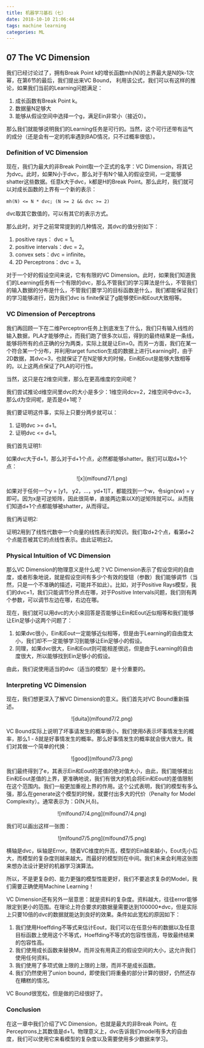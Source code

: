 ```yaml
---
title: 机器学习基石（七）
date: 2018-10-10 21:06:44
tags: machine learning
categories: ML
---
```


## 07 The VC Dimension 

我们已经讨论过了，拥有Break Point k的增长函数mh(N)的上界最大是N的k-1次幂，在第6节的最后，我们提出来VC Bound， 利用该公式，我们可以有这样的推论，如果我们当前的Learning问题满足：

1. 成长函数有Break Point k。
2. 数据量N足够大
3. 能够从假设空间中选择一个g，满足Ein非常小（接近0）。

那么我们就能够说明我们的Learning任务是可行的。当然，这个可行还带有运气的成分（还是会有一定的机率遇到BAD情况，只不过概率很低）。

<!-- more -->

### Definition of VC Dimension

现在，我们为最大的非Break Point取一个正式的名字：VC Dimension，将其记为dvc。此时，如果N小于dvc，那么对于有N个输入的假设空间，一定能够shatter这些数据。任意k大于dvc，k都是H的Break Point。那么此时，我们就可以对成长函数的上界有一个新的表示：

```
mh(N) <= N * dvc; (N >= 2 && dvc >= 2)
```

dvc取其它数值的，可以有其它的表示方式。

那么此时，对于之前常常提到的几种情况，其dvc的值分别如下：

1. positive rays： dvc = 1。
2. positive intervals：dvc = 2。
3. convex sets：dvc = infinite。
4. 2D Perceptrons：dvc = 3。

对于一个好的假设空间来说，它有有限的VC Dimension。此时，如果我们知道我们的Learning任务有一个有限的dvc，那么不管我们的学习算法是什么，不管我们的输入数据的分布是什么，不管我们要学习的目标函数是什么，我们都能保证我们的学习能够进行，因为我们dvc is finite保证了g能够使Ein和Eout大致相等。

### VC Dimension of Perceptrons

我们再回顾一下在二维Perceptron任务上到底发生了什么，我们只有输入线性的输入数据，PLA才能够停止，而我们跑了很多次以后，得到的最终结果是一条线，能够将所有的点正确的分为两类，实际上就是让Ein=0。而另一方面，我们在某一个符合某一个分布，并利用target function生成的数据上进行Learning时，由于2D数据，其dvc=3，也就保证了在N足够大的时候，Ein和Eout是能够大致相等的。以上这两点保证了PLA的可行性。

当然，这只是在2维空间里，那么在更高维度的空间呢？

我们尝试推论d维空间里dvc的大小是多少：1维空间dcv=2，2维空间中dvc=3，那么d为空间呢，是否是d+1呢？

我们要证明这件事，实际上只要分两步就可以：

1. 证明dvc >= d+1。
2. 证明dvc <= d+1。

我们首先证明1:

如果dvc大于d+1，那么对于d+1个点，必然都能够shatter。我们可以取d+1个点：

<div align=center> ![x](mlfound7/1.png) </div>

如果对于任何一个y = [y1， y2，...，yd+1]T，都能找到一个w，令sign(xw) = y即可。因为x是可逆矩阵，因此很简单，直接两边乘以X的逆矩阵就可以。从而我们知道d+1个点都能够被shatter，从而得证。



我们再证明2:

证明2用到了线性代数中一个向量的线性表示的知识。我们取d+2个点，看第d+2个点能否被其它的点线性表示。由此证明出2。

### Physical Intuition of VC Dimension

那么VC Dimension的物理意义是什么呢？VC Dimension表示了假设空间的自由度，或者形象地说，就是假设空间有多少个有效的旋钮（参数）我们能够调节（当然，只是一个不准确的描述，可能并不如此）。比如，对于Positive Rays模型，我们的dvc=1，我们只能调节分界点在哪，对于Positive Intervals问题，我们则有两个参数，可以调节左边在哪，右边在哪。

现在，我们就可以用dvc的大小来回答是否能够让Ein和Eout近似相等和我们能够让Ein足够小这两个问题了：

1. 如果dvc很小，Ein和Eout一定能够近似相等，但是由于Learning的自由度太小，我们却不一定能够学习到能够让Ein足够小的假设。
2. 同理，如果dvc很大，Ein和Eout则可能相差很远，但是由于Learning的自由度很大，所以能够找到Ein足够小的假设。

由此，我们说使用适当的dvc（适当的模型）是十分重要的。

### Interpreting VC Dimension

现在，我们想更深入了解VC Dimension的意义。我们首先对VC Bound重新描述。

<div align=center> ![duita](mlfound7/2.png) </div>

VC Bound实际上说明了坏事请发生的概率很小，我们使用δ表示坏事情发生的概率，那么1 - δ就是好事情发生的概率。那么好事情发生的概率就会很大很大。我们对其做一个简单的代换：

<div align=center> ![good](mlfound7/3.png) </div>

我们最终得到了e，其表示Ein和Eout的差值的绝对值大小，由此，我们能够推出Ein和Eout差值的上界，更准确地说，我们有很大的机会将Ein和Eout的差值限制在这个范围内。我们一般更加重视上界的作用。这个公式表明，我们的模型有多么强，那么在generate这个模型的时候，就要付出多大的代价（Penalty for Model Complexity）。通常表示为：Ω(N,H,δ)。

<div align=center>![mlfound7/4.png](mlfound7/4.png) </div>

我们可以画出这样一张图：

<div align=center> ![mlfound7/5.png](mlfound7/5.png) </div>

横轴是dvc，纵轴是Error。随着VC维度的升高，模型的Ein越来越小，Eout先小后大，而模型的复杂度则越来越大。而最好的模型则在中间。我们未来会利用这张图来想办法设计更好的机器学习演算法。

所以，不是更复杂的、能力更强的模型性能更好，我们不要追求复杂的Model，我们需要正确使用Machine Learning！



VC Dimension还有另外一层意思：就是资料的复杂度。资料越大，往往error能够限定到更小的范围。在理论上符合要求的数据量需要达到100000\*dvc，但是实际上只要10倍的dvc的数据就能达到良好的效果。条件如此宽松的原因如下：

1. 我们使用Hoeffding不等式来估计Eout，我们可以在任意分布的数据以及任意目标函数上使用这个不等式，Hoeffding不等式的包容性很高，导致最终结果的包容性高。
2. 我们使用成长函数来替换M，而并没有用真正的假设空间的大小，这允许我们使用任何资料。
3. 我们使用了多项式做上限的上限的上限，而并不是成长函数。
4. 我们仍然使用了union bound，即使我们将重叠的部分计算的很好，仍然还存在糟糕的情况。

VC Bound很宽松，但是做的已经很好了。

### Conclusion
在这一章中我们介绍了VC Dimension，也就是最大的非Break Point。在Perceptrons上其数值是d+1。物理意义上，dvc告诉我们model有多大的自由度，我们可以使用它来看模型的复杂度以及需要使用多少数据来学习。


